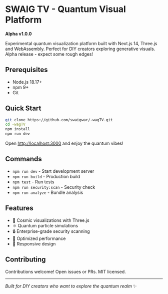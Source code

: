 # SWAIG TV - Quantum Visual Platform

**Alpha v1.0.0**

Experimental quantum visualization platform built with Next.js 14, Three.js and WebAssembly. Perfect for DIY creators exploring generative visuals. Alpha release - expect some rough edges!

## Prerequisites

- Node.js 18.17+
- npm 9+
- Git

## Quick Start

```bash
git clone https://github.com/swaigwar/-wagTV.git
cd -wagTV
npm install
npm run dev
```

Open [http://localhost:3000](http://localhost:3000) and enjoy the quantum vibes!

## Commands

- `npm run dev` - Start development server
- `npm run build` - Production build  
- `npm test` - Run tests
- `npm run security:scan` - Security check
- `npm run analyze` - Bundle analysis

## Features

- 🌌 Cosmic visualizations with Three.js
- ⚛️ Quantum particle simulations
- 🔒 Enterprise-grade security scanning
- 🚀 Optimized performance
- 📱 Responsive design

## Contributing

Contributions welcome! Open issues or PRs. MIT licensed.

---

*Built for DIY creators who want to explore the quantum realm* ✨
